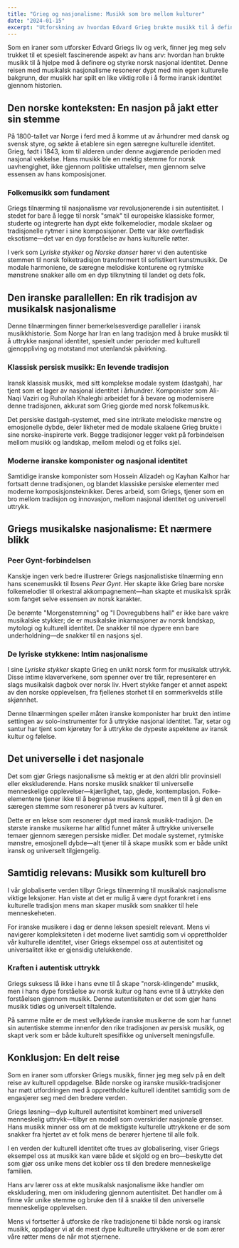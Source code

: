 ```yaml
---
title: "Grieg og nasjonalisme: Musikk som bro mellom kulturer"
date: "2024-01-15"
excerpt: "Utforskning av hvordan Edvard Grieg brukte musikk til å definere norsk nasjonal identitet, og de fascinerende parallellene med iransk musikalsk nasjonalisme."
---
```


Som en iraner som utforsker Edvard Griegs liv og verk, finner jeg meg selv trukket til et spesielt fascinerende aspekt av hans arv: hvordan han brukte musikk til å hjelpe med å definere og styrke norsk nasjonal identitet. Denne reisen med musikalsk nasjonalisme resonerer dypt med min egen kulturelle bakgrunn, der musikk har spilt en like viktig rolle i å forme iransk identitet gjennom historien.

## Den norske konteksten: En nasjon på jakt etter sin stemme

På 1800-tallet var Norge i ferd med å komme ut av århundrer med dansk og svensk styre, og søkte å etablere sin egen særegne kulturelle identitet. Grieg, født i 1843, kom til alderen under denne avgjørende perioden med nasjonal vekkelse. Hans musikk ble en mektig stemme for norsk uavhengighet, ikke gjennom politiske uttalelser, men gjennom selve essensen av hans komposisjoner.

### Folkemusikk som fundament

Griegs tilnærming til nasjonalisme var revolusjonerende i sin autentisitet. I stedet for bare å legge til norsk "smak" til europeiske klassiske former, studerte og integrerte han dypt ekte folkemelodier, modale skalaer og tradisjonelle rytmer i sine komposisjoner. Dette var ikke overfladisk eksotisme—det var en dyp forståelse av hans kulturelle røtter.

I verk som *Lyriske stykker* og *Norske danser* hører vi den autentiske stemmen til norsk folketradisjon transformert til sofistikert kunstmusikk. De modale harmoniene, de særegne melodiske konturene og rytmiske mønstrene snakker alle om en dyp tilknytning til landet og dets folk.

## Den iranske parallellen: En rik tradisjon av musikalsk nasjonalisme

Denne tilnærmingen finner bemerkelsesverdige paralleller i iransk musikkhistorie. Som Norge har Iran en lang tradisjon med å bruke musikk til å uttrykke nasjonal identitet, spesielt under perioder med kulturell gjenoppliving og motstand mot utenlandsk påvirkning.

### Klassisk persisk musikk: En levende tradisjon

Iransk klassisk musikk, med sitt komplekse modale system (dastgah), har tjent som et lager av nasjonal identitet i århundrer. Komponister som Ali-Naqi Vaziri og Ruhollah Khaleghi arbeidet for å bevare og modernisere denne tradisjonen, akkurat som Grieg gjorde med norsk folkemusikk.

Det persiske dastgah-systemet, med sine intrikate melodiske mønstre og emosjonelle dybde, deler likheter med de modale skalaene Grieg brukte i sine norske-inspirerte verk. Begge tradisjoner legger vekt på forbindelsen mellom musikk og landskap, mellom melodi og et folks sjel.

### Moderne iranske komponister og nasjonal identitet

Samtidige iranske komponister som Hossein Alizadeh og Kayhan Kalhor har fortsatt denne tradisjonen, og blandet klassiske persiske elementer med moderne komposisjonsteknikker. Deres arbeid, som Griegs, tjener som en bro mellom tradisjon og innovasjon, mellom nasjonal identitet og universell uttrykk.

## Griegs musikalske nasjonalisme: Et nærmere blikk

### Peer Gynt-forbindelsen

Kanskje ingen verk bedre illustrerer Griegs nasjonalistiske tilnærming enn hans scenemusikk til Ibsens *Peer Gynt*. Her skapte ikke Grieg bare norske folkemelodier til orkestral akkompagnement—han skapte et musikalsk språk som fanget selve essensen av norsk karakter.

De berømte "Morgenstemning" og "I Dovregubbens hall" er ikke bare vakre musikalske stykker; de er musikalske inkarnasjoner av norsk landskap, mytologi og kulturell identitet. De snakker til noe dypere enn bare underholdning—de snakker til en nasjons sjel.

### De lyriske stykkene: Intim nasjonalisme

I sine *Lyriske stykker* skapte Grieg en unikt norsk form for musikalsk uttrykk. Disse intime klaververkene, som spenner over tre tiår, representerer en slags musikalsk dagbok over norsk liv. Hvert stykke fanger et annet aspekt av den norske opplevelsen, fra fjellenes storhet til en sommerkvelds stille skjønnhet.

Denne tilnærmingen speiler måten iranske komponister har brukt den intime settingen av solo-instrumenter for å uttrykke nasjonal identitet. Tar, setar og santur har tjent som kjøretøy for å uttrykke de dypeste aspektene av iransk kultur og følelse.

## Det universelle i det nasjonale

Det som gjør Griegs nasjonalisme så mektig er at den aldri blir provinsiell eller ekskluderende. Hans norske musikk snakker til universelle menneskelige opplevelser—kjærlighet, tap, glede, kontemplasjon. Folke-elementene tjener ikke til å begrense musikens appell, men til å gi den en særegen stemme som resonerer på tvers av kulturer.

Dette er en lekse som resonerer dypt med iransk musikk-tradisjon. De største iranske musikerne har alltid funnet måter å uttrykke universelle temaer gjennom særegen persiske midler. Det modale systemet, rytmiske mønstre, emosjonell dybde—alt tjener til å skape musikk som er både unikt iransk og universelt tilgjengelig.

## Samtidig relevans: Musikk som kulturell bro

I vår globaliserte verden tilbyr Griegs tilnærming til musikalsk nasjonalisme viktige leksjoner. Han viste at det er mulig å være dypt forankret i ens kulturelle tradisjon mens man skaper musikk som snakker til hele menneskeheten.

For iranske musikere i dag er denne leksen spesielt relevant. Mens vi navigerer kompleksiteten i det moderne livet samtidig som vi opprettholder vår kulturelle identitet, viser Griegs eksempel oss at autentisitet og universalitet ikke er gjensidig utelukkende.

### Kraften i autentisk uttrykk

Griegs suksess lå ikke i hans evne til å skape "norsk-klingende" musikk, men i hans dype forståelse av norsk kultur og hans evne til å uttrykke den forståelsen gjennom musikk. Denne autentisiteten er det som gjør hans musikk tidløs og universelt tiltalende.

På samme måte er de mest vellykkede iranske musikerne de som har funnet sin autentiske stemme innenfor den rike tradisjonen av persisk musikk, og skapt verk som er både kulturelt spesifikke og universelt meningsfulle.

## Konklusjon: En delt reise

Som en iraner som utforsker Griegs musikk, finner jeg meg selv på en delt reise av kulturell oppdagelse. Både norske og iranske musikk-tradisjoner har møtt utfordringen med å opprettholde kulturell identitet samtidig som de engasjerer seg med den bredere verden.

Griegs løsning—dyp kulturell autentisitet kombinert med universell menneskelig uttrykk—tilbyr en modell som overskrider nasjonale grenser. Hans musikk minner oss om at de mektigste kulturelle uttrykkene er de som snakker fra hjertet av et folk mens de berører hjertene til alle folk.

I en verden der kulturell identitet ofte trues av globalisering, viser Griegs eksempel oss at musikk kan være både et skjold og en bro—beskytte det som gjør oss unike mens det kobler oss til den bredere menneskelige familien.

Hans arv lærer oss at ekte musikalsk nasjonalisme ikke handler om ekskludering, men om inkludering gjennom autentisitet. Det handler om å finne vår unike stemme og bruke den til å snakke til den universelle menneskelige opplevelsen.

Mens vi fortsetter å utforske de rike tradisjonene til både norsk og iransk musikk, oppdager vi at de mest dype kulturelle uttrykkene er de som ærer våre røtter mens de når mot stjernene.
